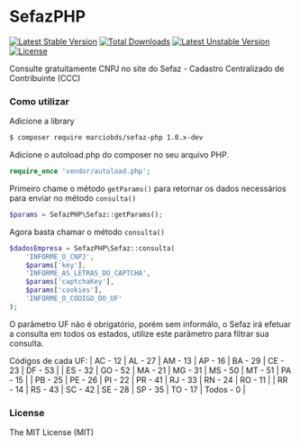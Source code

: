 # SefazPHP

[![Latest Stable Version](https://poser.pugx.org/marciobds/sefaz-php/v/stable)](https://packagist.org/packages/marciobds/sefaz-php)
[![Total Downloads](https://poser.pugx.org/marciobds/sefaz-php/downloads)](https://packagist.org/packages/marciobds/sefaz-php)
[![Latest Unstable Version](https://poser.pugx.org/marciobds/sefaz-php/v/unstable)](https://packagist.org/packages/marciobds/sefaz-php)
[![License](https://poser.pugx.org/marciobds/sefaz-php/license)](https://packagist.org/packages/marciobds/sefaz-php)

Consulte gratuitamente CNPJ no site do Sefaz -  Cadastro Centralizado de Contribuinte (CCC)

### Como utilizar

Adicione a library

```sh
$ composer require marciobds/sefaz-php 1.0.x-dev
```

Adicione o autoload.php do composer no seu arquivo PHP.

```php
require_once 'vendor/autoload.php';  
```

Primeiro chame o método `getParams()` para retornar os dados necessários para enviar no método `consulta()` 

```php
$params = SefazPHP\Sefaz::getParams();
```

Agora basta chamar o método `consulta()`

```php
$dadosEmpresa = SefazPHP\Sefaz::consulta(
    'INFORME_O_CNPJ',
    $params['key'],
    'INFORME_AS_LETRAS_DO_CAPTCHA',
    $params['captchaKey'],
    $params['cookies'],
    'INFORME_O_CODIGO_DO_UF'
);
```
O parâmetro UF não é obrigatório, porém sem informálo, o Sefaz irá efetuar a consulta em todos os estados, utilize este parâmetro para filtrar sua consulta.

Códigos de cada UF:
| AC - 12 | AL - 27 | AM - 13 | AP - 16 | BA - 29 | CE - 23 | DF - 53 |
| ES - 32 | GO - 52 | MA - 21 | MG - 31 | MS - 50 | MT - 51 | PA - 15 |
| PB - 25 | PE - 26 | PI - 22 | PR - 41 | RJ - 33 | RN - 24 | RO - 11 |
| RR - 14 | RS - 43 | SC - 42 | SE - 28 | SP - 35 | TO - 17 | Todos - 0 |


### License

The MIT License (MIT)
